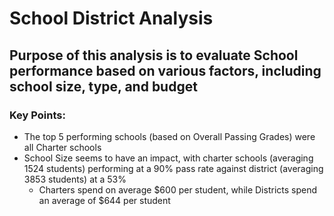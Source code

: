 # School District Analysis
## Purpose of this analysis is to evaluate School performance based on various factors, including school size, type, and budget
### Key Points:
 * The top 5 performing schools (based on Overall Passing Grades) were all Charter schools 
 * School Size seems to have an impact, with charter schools (averaging 1524 students) performing at a 90% pass rate against district (averaging 3853 students) at a 53%
      * Charters spend on average $600 per student, while Districts spend an average of $644 per student
